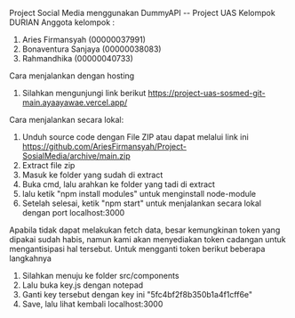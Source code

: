 Project Social Media menggunakan DummyAPI -- Project UAS
Kelompok DURIAN
Anggota kelompok : 
1. Aries Firmansyah (00000037991)
2. Bonaventura Sanjaya (00000038083)
3. Rahmandhika (00000040733)

Cara menjalankan dengan hosting
1. Silahkan mengunjungi link berikut https://project-uas-sosmed-git-main.ayaayawae.vercel.app/

Cara menjalankan secara lokal:
1. Unduh source code dengan File ZIP atau dapat melalui link ini https://github.com/AriesFirmansyah/Project-SosialMedia/archive/main.zip
2. Extract file zip
3. Masuk ke folder yang sudah di extract
4. Buka cmd, lalu arahkan ke folder yang tadi di extract
5. lalu ketik "npm install modules" untuk menginstall node-module
6. Setelah selesai, ketik "npm start" untuk menjalankan secara lokal dengan port localhost:3000

Apabila tidak dapat melakukan fetch data, besar kemungkinan token yang dipakai sudah habis, namun kami akan menyediakan token cadangan untuk mengantisipasi hal tersebut. Untuk mengganti token berikut beberapa langkahnya
1. Silahkan menuju ke folder src/components
2. Lalu buka key.js dengan notepad
3. Ganti key tersebut dengan key ini "5fc4bf2f8b350b1a4f1cff6e"
4. Save, lalu lihat kembali localhost:3000
